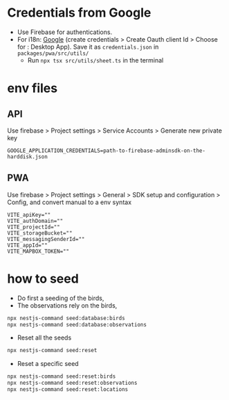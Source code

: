 # Credentials from Google

- Use Firebase for authentications.
- For i18n: [Google](https://console.cloud.google.com/apis/credentials/) (create credentials > Create Oauth client Id > Choose for : Desktop App). Save it as `credentials.json` in `packages/pwa/src/utils/`
  - Run `npx tsx src/utils/sheet.ts` in the terminal

# env files

## API

Use firebase > Project settings > Service Accounts > Generate new private key

```env
GOOGLE_APPLICATION_CREDENTIALS=path-to-firebase-adminsdk-on-the-harddisk.json
```

## PWA

Use firebase > Project settings > General > SDK setup and configuration > Config, and convert manual to a env syntax

```env
VITE_apiKey=""
VITE_authDomain=""
VITE_projectId=""
VITE_storageBucket=""
VITE_messagingSenderId=""
VITE_appId=""
VITE_MAPBOX_TOKEN=""

```

# how to seed

- Do first a seeding of the birds,
- The observations rely on the birds,

```bash
npx nestjs-command seed:database:birds
npx nestjs-command seed:database:observations
```

- Reset all the seeds

```bash
npx nestjs-command seed:reset
```

- Reset a specific seed

```bash
npx nestjs-command seed:reset:birds
npx nestjs-command seed:reset:observations
npx nestjs-command seed:reset:locations
```
